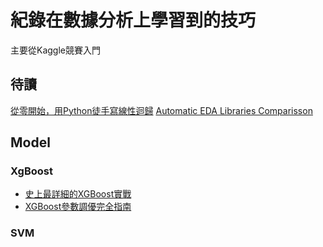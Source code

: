 # 紀錄在數據分析上學習到的技巧
主要從Kaggle競賽入門

## 待讀
[從零開始，用Python徒手寫線性迴歸](https://bangqu.com/d96f49.html)
[Automatic EDA Libraries Comparisson](https://www.kaggle.com/andreshg/automatic-eda-libraries-comparisson)
## Model
### XgBoost
- [史上最詳細的XGBoost實戰](https://zhuanlan.zhihu.com/p/31182879)
- [XGBoost參數調優完全指南](https://www.itread01.com/articles/1476146171.html)
### SVM
